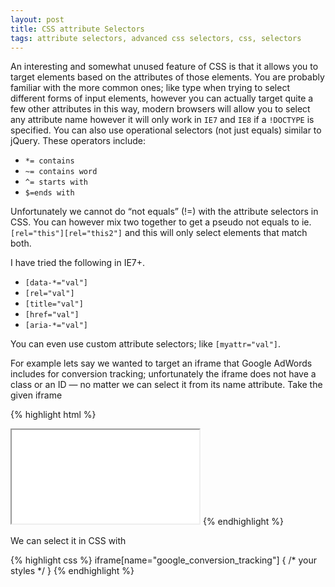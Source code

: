 ```yaml
---
layout: post
title: CSS attribute Selectors
tags: attribute selectors, advanced css selectors, css, selectors
---
```


An interesting and somewhat unused feature of CSS is that it allows you to target elements based on the attributes of those elements. You are probably familiar with the more common ones; like type when trying to select different forms of input elements, however you can actually target quite a few other attributes in this way, modern browsers will allow you to select any attribute name however it will only work in `IE7` and `IE8` if a `!DOCTYPE` is specified. You can also use operational selectors (not just equals) similar to jQuery. These operators include:

  - `*= contains`
  - `~= contains word`
  - `^= starts with`
  - `$=ends with`

Unfortunately we cannot do “not equals” (!=) with the attribute selectors in CSS. You can however mix two together to get a pseudo not equals to ie. `[rel="this"][rel="this2"]` and this will only select elements that match both.

I have tried the following in IE7+.

  - `[data-*="val"]`
  - `[rel="val"]`
  - `[title="val"]`
  - `[href="val"]`
  - `[aria-*="val"]`

You can even use custom attribute selectors; like `[myattr="val"]`.

For example lets say we wanted to target an iframe that Google AdWords includes for conversion tracking; unfortunately the iframe does not have a class or an ID — no matter we can select it from its name attribute. Take the given iframe

{% highlight html %}
<iframe name="google_conversion_tracking" src="..."></iframe>
{% endhighlight %}

We can select it in CSS with

{% highlight css %}
iframe[name="google_conversion_tracking"] {
  /* your styles */
}
{% endhighlight %}
